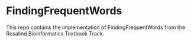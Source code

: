 # FindingFrequentWords

This repo contains the implementation of FindingFrequentWords from the Rosalind Bioinformatics Textbook Track. 

